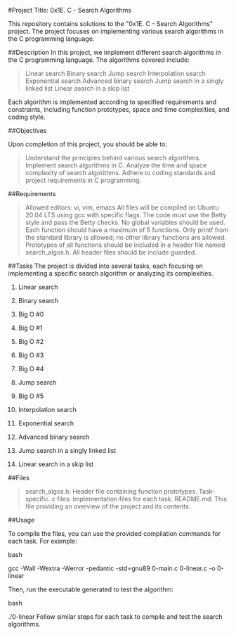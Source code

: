 #Project Title: 0x1E. C - Search Algorithms

This repository contains solutions to the "0x1E. C - Search Algorithms" project. The project focuses on implementing various search algorithms in the C programming language.


##Description
In this project, we implement different search algorithms in the C programming language. The algorithms covered include:

> Linear search
> Binary search
> Jump search
> Interpolation search
> Exponential search
> Advanced binary search
> Jump search in a singly linked list
> Linear search in a skip list

Each algorithm is implemented according to specified requirements and constraints, including function prototypes, space and time complexities, and coding style.

##Objectives

Upon completion of this project, you should be able to:

> Understand the principles behind various search algorithms.
> Implement search algorithms in C.
> Analyze the time and space complexity of search algorithms.
> Adhere to coding standards and project requirements in C programming.

##Requirements

> Allowed editors: vi, vim, emacs
> All files will be compiled on Ubuntu 20.04 LTS using gcc with specific flags.
> The code must use the Betty style and pass the Betty checks.
> No global variables should be used.
> Each function should have a maximum of 5 functions.
> Only printf from the standard library is allowed; no other library functions are allowed.
> Prototypes of all functions should be included in a header file named search_algos.h.
> All header files should be include guarded.

##Tasks
The project is divided into several tasks, each focusing on implementing a specific search algorithm or analyzing its complexities.

1. Linear search

2. Binary search

3. Big O #0

4. Big O #1

5. Big O #2

6. Big O #3

7. Big O #4

8. Jump search

9. Big O #5

10. Interpolation search

11. Exponential search

12. Advanced binary search

13. Jump search in a singly linked list

14. Linear search in a skip list

##Files

> search_algos.h: Header file containing function prototypes.
> Task-specific .c files: Implementation files for each task.
> README.md: This file providing an overview of the project and its contents.

##Usage

To compile the files, you can use the provided compilation commands for each task. For example:

bash

gcc -Wall -Wextra -Werror -pedantic -std=gnu89 0-main.c 0-linear.c -o 0-linear

Then, run the executable generated to test the algorithm:

bash

./0-linear
Follow similar steps for each task to compile and test the search algorithms.
